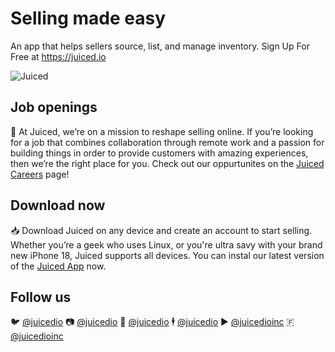# Selling made easy

An app that helps sellers source, list, and manage inventory. Sign Up For Free at https://juiced.io

![Juiced](https://cdn.discordapp.com/attachments/1100565653422870578/1109304080150573096/Github_2023.png)

## Job openings

💼 At Juiced, we’re on a mission to reshape selling online. If you’re looking for a job that combines collaboration through remote work and a passion for building things in order to provide customers with amazing experiences, then we’re the right place for you. Check out our oppurtunites on the [Juiced Careers](https://juiced.io/careers/) page!

## Download now

📥 Download Juiced on any device and create an account to start selling. Whether you’re a geek who uses Linux, or you're ultra savy with your brand new iPhone 18, Juiced supports all devices. You can instal our latest version of the [Juiced App](https://juiced.io/download) now. 

## Follow us

🐦  [@juicedio](https://twitter.com/juicedio)
📷  [@juicedio](https://instagram.com/juicedio)
🎵  [@juicedio](https://tiktok.com/@juicedio)
🕴️  [@juicedio](https://linkedin.com/company/juicedio)
▶️  [@juicedioinc](https://linkedin.com/@juicedioinc)
🇫   [@juicedioinc](https://facebook.com/juicedioinc)

